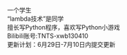 一个学生  
“lambda技术”是同学  
擅长写Python程序，喜欢写Python小游戏  
Bilibili账号:TNTS-xwb130410  
更新计划：6月29日-7月10日内提交更新
